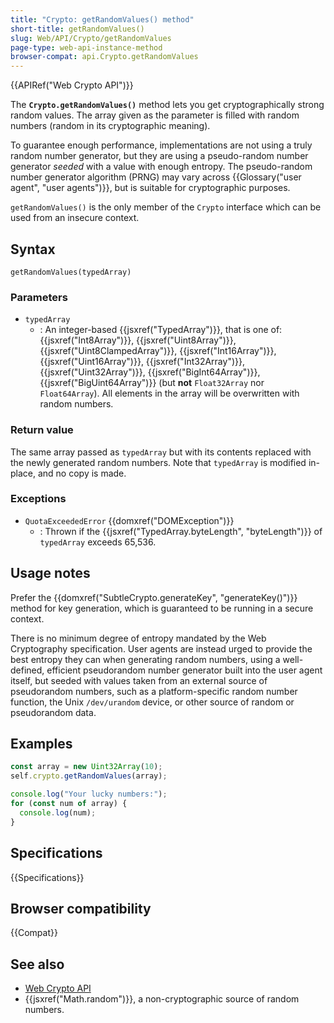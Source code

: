 ```yaml
---
title: "Crypto: getRandomValues() method"
short-title: getRandomValues()
slug: Web/API/Crypto/getRandomValues
page-type: web-api-instance-method
browser-compat: api.Crypto.getRandomValues
---
```


{{APIRef("Web Crypto API")}}

The **`Crypto.getRandomValues()`** method lets you get cryptographically strong random values.
The array given as the parameter is filled with random numbers (random in its cryptographic meaning).

To guarantee enough performance, implementations are not using a truly random number generator, but they are using a pseudo-random number generator _seeded_ with a value with enough entropy.
The pseudo-random number generator algorithm (PRNG) may vary across {{Glossary("user agent", "user agents")}}, but is suitable for cryptographic purposes.

`getRandomValues()` is the only member of the `Crypto` interface which can be used from an insecure context.

## Syntax

```js-nolint
getRandomValues(typedArray)
```

### Parameters

- `typedArray`
  - : An integer-based {{jsxref("TypedArray")}}, that is one of: {{jsxref("Int8Array")}}, {{jsxref("Uint8Array")}},
    {{jsxref("Uint8ClampedArray")}}, {{jsxref("Int16Array")}}, {{jsxref("Uint16Array")}},
    {{jsxref("Int32Array")}}, {{jsxref("Uint32Array")}}, {{jsxref("BigInt64Array")}},
    {{jsxref("BigUint64Array")}} (but **not** `Float32Array` nor `Float64Array`).
    All elements in the array will be overwritten with random numbers.

### Return value

The same array passed as `typedArray` but with its contents replaced with the newly generated random numbers.
Note that `typedArray` is modified in-place, and no copy is made.

### Exceptions

- `QuotaExceededError` {{domxref("DOMException")}}
  - : Thrown if the {{jsxref("TypedArray.byteLength", "byteLength")}} of `typedArray` exceeds 65,536.

## Usage notes

Prefer the {{domxref("SubtleCrypto.generateKey", "generateKey()")}} method for key generation, which is guaranteed to be running in a secure context.

There is no minimum degree of entropy mandated by the Web Cryptography specification.
User agents are instead urged to provide the best entropy they can when generating random numbers,
using a well-defined, efficient pseudorandom number generator built into the user agent itself,
but seeded with values taken from an external source of pseudorandom numbers, such as a platform-specific random number function,
the Unix `/dev/urandom` device, or other source of random or pseudorandom data.

## Examples

```js
const array = new Uint32Array(10);
self.crypto.getRandomValues(array);

console.log("Your lucky numbers:");
for (const num of array) {
  console.log(num);
}
```

## Specifications

{{Specifications}}

## Browser compatibility

{{Compat}}

## See also

- [Web Crypto API](/en-US/docs/Web/API/Web_Crypto_API)
- {{jsxref("Math.random")}}, a non-cryptographic source of random numbers.
